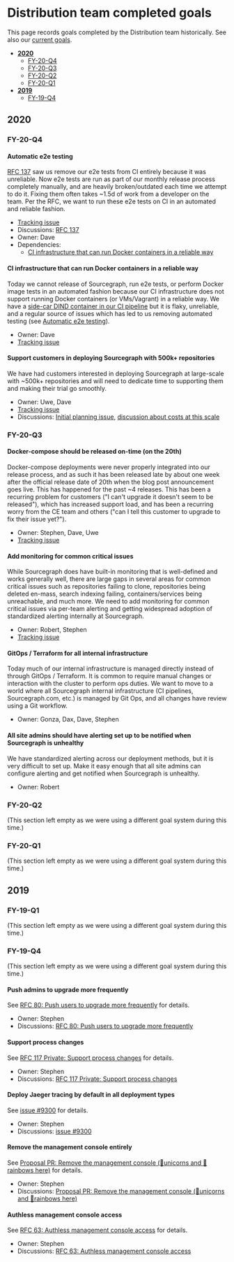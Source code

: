 # Distribution team completed goals

This page records goals completed by the Distribution team historically. See also our [current goals](goals.md).

- [**2020**](#2020)
  - [FY-20-Q4](#FY-20-Q1)
  - [FY-20-Q3](#FY-20-Q1)
  - [FY-20-Q2](#FY-20-Q1)
  - [FY-20-Q1](#FY-20-Q1)
- [**2019**](#2019)
  - [FY-19-Q4](#FY-19-Q4)

## 2020

### FY-20-Q4

#### Automatic e2e testing

[RFC 137](https://docs.google.com/document/d/14f7lwfToeT6t_vxnGsCuXqf3QcB5GRZ2Zoy6kYqBAIQ/edit#heading=h.trqab8y0kufp) saw us remove our e2e tests from CI entirely because it was unreliable. Now e2e tests are run as part of our monthly release process completely manually, and are heavily broken/outdated each time we attempt to do it. Fixing them often takes ~1.5d of work from a developer on the team. Per the RFC, we want to run these e2e tests on CI in an automated and reliable fashion.

- [Tracking issue](https://github.com/sourcegraph/sourcegraph/issues/10646)
- Discussions: [RFC 137](https://docs.google.com/document/d/14f7lwfToeT6t_vxnGsCuXqf3QcB5GRZ2Zoy6kYqBAIQ/edit#heading=h.trqab8y0kufp)
- Owner: Dave
- Dependencies:
  - [CI infrastructure that can run Docker containers in a reliable way](#ci-infrastructure-that-can-run-docker-containers-in-a-reliable-way)

#### CI infrastructure that can run Docker containers in a reliable way

Today we cannot release of Sourcegraph, run e2e tests, or perform Docker image tests in an automated fashion because our CI infrastructure does not support running Docker containers (or VMs/Vagrant) in a reliable way. We have a [side-car DIND container in our CI pipeline](https://k8s.sgdev.org/search?q=repo:sourcegraph/infrastructure%24+dind&patternType=literal) but it is flaky, unreliable, and a regular source of issues which has led to us removing automated testing (see [Automatic e2e testing](#automatic-e2e-testing)).

- Owner: Dave
- [Tracking issue](https://github.com/sourcegraph/sourcegraph/issues/6887)

#### Support customers in deploying Sourcegraph with 500k+ repositories

We have had customers interested in deploying Sourcegraph at large-scale with ~500k+ repositories and will need to dedicate time to supporting them and making their trial go smoothly.

- Owner: Uwe, Dave
- [Tracking issue](https://github.com/sourcegraph/customer/issues/57)
- Discussions: [Initial planning issue](https://github.com/sourcegraph/customer/issues/57), [discussion about costs at this scale](https://github.com/sourcegraph/customer/issues/20)

### FY-20-Q3

#### Docker-compose should be released on-time (on the 20th)

Docker-compose deployments were never properly integrated into our release process, and as such it has been released late by about one week after the official release date of 20th when the blog post announcement goes live. This has happened for the past ~4 releases. This has been a recurring problem for customers ("I can't upgrade it doesn't seem to be released"), which has increased support load, and has been a recurring worry from the CE team and others ("can I tell this customer to upgrade to fix their issue yet?").

- Owner: Stephen, Dave, Uwe
- [Tracking issue](https://github.com/sourcegraph/sourcegraph/issues/10486)

#### Add monitoring for common critical issues

While Sourcegraph does have built-in monitoring that is well-defined and works generally well, there are large gaps in several areas for common critical issues such as repositories failing to clone, repositories being deleted en-mass, search indexing failing, containers/services being unreachable, and much more. We need to add monitoring for common critical issues via per-team alerting and getting widespread adoption of standardized alerting internally at Sourcegraph.

- Owner: Robert, Stephen
- [Tracking issue](https://github.com/orgs/sourcegraph/projects/73)

#### GitOps / Terraform for all internal infrastructure

Today much of our internal infrastructure is managed directly instead of through GitOps / Terraform. It is common to require manual changes or interaction with the cluster to perform ops duties. We want to move to a world where all Sourcegraph internal infrastructure (CI pipelines, Sourcegraph.com, etc.) is managed by Git Ops, and all changes have review using a Git workflow.

- Owner: Gonza, Dax, Dave, Stephen

#### All site admins should have alerting set up to be notified when Sourcegraph is unhealthy

We have standardized alerting across our deployment methods, but it is very difficult to set up. Make it easy enough that all site admins can configure alerting and get notified when Sourcegraph is unhealthy.

- Owner: Robert

### FY-20-Q2

(This section left empty as we were using a different goal system during this time.)

### FY-20-Q1

(This section left empty as we were using a different goal system during this time.)

## 2019

### FY-19-Q1

(This section left empty as we were using a different goal system during this time.)

### FY-19-Q4

(This section left empty as we were using a different goal system during this time.)

#### Push admins to upgrade more frequently

See [RFC 80: Push users to upgrade more frequently](https://docs.google.com/document/d/17WamvKWQjEkzhun3za9KS2t5Anm9ey8ws4D0tz4xPkY/edit) for details.

- Owner: Stephen
- Discussions: [RFC 80: Push users to upgrade more frequently](https://docs.google.com/document/d/17WamvKWQjEkzhun3za9KS2t5Anm9ey8ws4D0tz4xPkY/edit)

#### Support process changes

See [RFC 117 Private: Support process changes](https://docs.google.com/document/d/12nCg0OuZsrWCB3_nN_F0duu5sxGXUgPbBRoqbxj8a2A/edit) for details.

- Owner: Stephen
- Discussions: [RFC 117 Private: Support process changes](https://docs.google.com/document/d/12nCg0OuZsrWCB3_nN_F0duu5sxGXUgPbBRoqbxj8a2A/edit)

#### Deploy Jaeger tracing by default in all deployment types

See [issue #9300](https://github.com/sourcegraph/sourcegraph/issues/9300) for details.

- Owner: Stephen
- Discussions: [issue #9300](https://github.com/sourcegraph/sourcegraph/issues/9300)

#### Remove the management console entirely

See [Proposal PR: Remove the management console (🦄unicorns and 🌈rainbows here)](https://github.com/sourcegraph/sourcegraph/pull/7197) for details.

- Owner: Stephen
- Discussions: [Proposal PR: Remove the management console (🦄unicorns and 🌈rainbows here)](https://github.com/sourcegraph/sourcegraph/pull/7197)

#### Authless management console access

See [RFC 63: Authless management console access](https://docs.google.com/document/d/1RkOS4EehLtAXhunTazkjCI4yKi5Hc8eRcHZ_v1Fz_QU/edit) for details.

- Owner: Stephen
- Discussions: [RFC 63: Authless management console access](https://docs.google.com/document/d/1RkOS4EehLtAXhunTazkjCI4yKi5Hc8eRcHZ_v1Fz_QU/edit)
